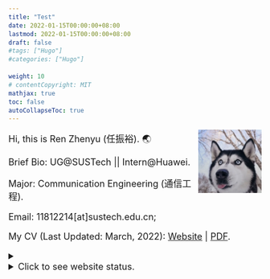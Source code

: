 ```yaml
---
title: "Test"
date: 2022-01-15T00:00:00+08:00
lastmod: 2022-01-15T00:00:00+08:00
draft: false
#tags: ["Hugo"]
#categories: ["Hugo"]

weight: 10
# contentCopyright: MIT
mathjax: true
toc: false
autoCollapseToc: true
---
```


[<img src="/profile.png" style="max-width: 25%; float: right; zoom: 25%;" alt="Github account" />](https://github.com/rzy0901)

<font size = 4pt>

Hi, this is Ren Zhenyu (任振裕). 🌏

Brief Bio: UG@SUSTech || Intern@Huawei.

Major: Communication Engineering (通信工程).

Email: 11812214[at]sustech.edu.cn;

My CV (Last Updated: March, 2022): [Website](/cv/) | [PDF](/cv.pdf).

<details>
<summary><li>Click to see website status.</li></summary>
<table>
<thead>
<tr>
<th><center>3-D Global Visitor Map </center></th>
<th><center> 2-D Global Visitor Map </center></th>
<th align="left"><center> 24h Visitor Charts</center></th>
<th>Status</th>
</tr>
</thead>
<tbody>
<tr>
<td><script type="text/javascript" src="//rf.revolvermaps.com/0/0/8.js?i=5cl6rs2stn2&amp;m=0&amp;c=ff0000&amp;cr1=ffffff&amp;f=arial&amp;l=33" async="async"></script></td>
<td><script type="text/javascript" src="//rf.revolvermaps.com/0/0/7.js?i=5cl6rs2stn2&amp;m=0&amp;c=ff0000&amp;cr1=ffffff&amp;sx=0" async="async"></script></td>
<td align="left"><script type="text/javascript" src="//rf.revolvermaps.com/0/0/0.js?i=5cl6rs2stn2&amp;d=2&amp;p=1&amp;b=0&amp;w=193&amp;g=2&amp;f=arial&amp;fs=12&amp;r=0&amp;c0=362b05&amp;c1=375363&amp;c2=000000&amp;ic0=0&amp;ic1=0" async="async"></script></td>
<td><script type="text/javascript" src="//rf.revolvermaps.com/0/0/9.js?i=5cl6rs2stn2&amp" async="async"></script></td>
</tr>
</tbody>
</table>
</details>

</font>

<!-- | <center>3-D Global Visitor Map </center>                     | <center> 2-D Global Visitor Map </center>                    | <center> 24h Visitor Charts</center>                         | Status                                                       |
| ------------------------------------------------------------ | ------------------------------------------------------------ | :----------------------------------------------------------- | ------------------------------------------------------------ |
| <script type="text/javascript" src="//rf.revolvermaps.com/0/0/8.js?i=5cl6rs2stn2&amp;m=0&amp;c=ff0000&amp;cr1=ffffff&amp;f=arial&amp;l=33" async="async"></script> | <script type="text/javascript" src="//rf.revolvermaps.com/0/0/7.js?i=5cl6rs2stn2&amp;m=0&amp;c=ff0000&amp;cr1=ffffff&amp;sx=0" async="async"></script> | <script type="text/javascript" src="//rf.revolvermaps.com/0/0/0.js?i=5cl6rs2stn2&amp;d=2&amp;p=1&amp;b=0&amp;w=193&amp;g=2&amp;f=arial&amp;fs=12&amp;r=0&amp;c0=362b05&amp;c1=375363&amp;c2=000000&amp;ic0=0&amp;ic1=0" async="async"></script> | <script type="text/javascript" src="//rf.revolvermaps.com/0/0/9.js?i=5cl6rs2stn2&amp" async="async"></script> | -->


